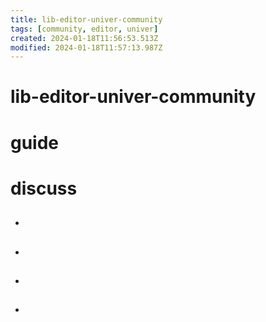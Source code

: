 ```yaml
---
title: lib-editor-univer-community
tags: [community, editor, univer]
created: 2024-01-18T11:56:53.513Z
modified: 2024-01-18T11:57:13.987Z
---
```


# lib-editor-univer-community

# guide

# discuss
- ## 

- ## 

- ## 

- ## 
